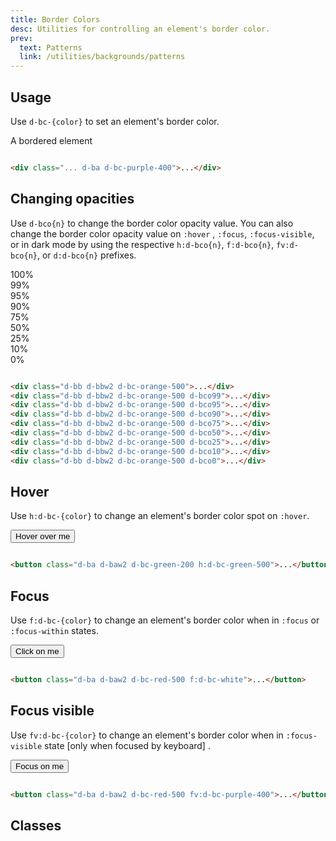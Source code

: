 ```yaml
---
title: Border Colors
desc: Utilities for controlling an element's border color.
prev:
  text: Patterns
  link: /utilities/backgrounds/patterns
---
```


## Usage

Use `d-bc-{color}` to set an element's border color.

<code-well-header class="d-d-flex d-jc-center d-fd-column d-p32 d-bgc-purple-100 d-bgo50 d-w100p d-hmn102" custom>
  <div class="d-d-flex d-ai-center d-w100p d-h64 d-py8 d-px16 d-bar8 d-ba d-bc-purple-400 d-bgc-white d-bgo50 d-fc-black-700 d-fs18">A bordered element</div>
</code-well-header>

```html

<div class="... d-ba d-bc-purple-400">...</div>
```

## Changing opacities

Use `d-bco{n}` to change the border color opacity value. You can also change the border color opacity value on `:hover`
, `:focus`, `:focus-visible`, or in dark mode by using the respective `h:d-bco{n}`, `f:d-bco{n}`, `fv:d-bco{n}`,
or `d:d-bco{n}` prefixes.

<code-well-header class="d-d-flex d-jc-center d-fd-column d-p24 d-bgc-orange-100 d-bgo50 d-w100p d-hmn102 d-stack8" custom>
  <div class="d-w100p d-p4 d-bb d-bbw2 d-bc-orange-500 d-fs14 d-fw-bold d-ff-mono">100%</div>
  <div class="d-w100p d-p4 d-bb d-bbw2 d-bc-orange-500 d-bco99 d-fs14 d-fw-bold">99%</div>
  <div class="d-w100p d-p4 d-bb d-bbw2 d-bc-orange-500 d-bco95 d-fs14 d-fw-bold">95%</div>
  <div class="d-w100p d-p4 d-bb d-bbw2 d-bc-orange-500 d-bco90 d-fs14 d-fw-bold">90%</div>
  <div class="d-w100p d-p4 d-bb d-bbw2 d-bc-orange-500 d-bco75 d-fs14 d-fw-bold">75%</div>
  <div class="d-w100p d-p4 d-bb d-bbw2 d-bc-orange-500 d-bco50 d-fs14 d-fw-bold">50%</div>
  <div class="d-w100p d-p4 d-bb d-bbw2 d-bc-orange-500 d-bco25 d-fs14 d-fw-bold">25%</div>
  <div class="d-w100p d-p4 d-bb d-bbw2 d-bc-orange-500 d-bco10 d-fs14 d-fw-bold">10%</div>
  <div class="d-w100p d-p4 d-bb d-bbw2 d-bc-orange-500 d-bco0 d-fs14 d-fw-bold">0%</div>
</code-well-header>

```html

<div class="d-bb d-bbw2 d-bc-orange-500">...</div>
<div class="d-bb d-bbw2 d-bc-orange-500 d-bco99">...</div>
<div class="d-bb d-bbw2 d-bc-orange-500 d-bco95">...</div>
<div class="d-bb d-bbw2 d-bc-orange-500 d-bco90">...</div>
<div class="d-bb d-bbw2 d-bc-orange-500 d-bco75">...</div>
<div class="d-bb d-bbw2 d-bc-orange-500 d-bco50">...</div>
<div class="d-bb d-bbw2 d-bc-orange-500 d-bco25">...</div>
<div class="d-bb d-bbw2 d-bc-orange-500 d-bco10">...</div>
<div class="d-bb d-bbw2 d-bc-orange-500 d-bco0">...</div>
```

## Hover

Use `h:d-bc-{color}` to change an element's border color spot on `:hover`.

<code-well-header class="d-fl-center d-p24 d-bgc-green-100 d-bgo50 d-w100p d-hmn102" custom>
  <button class="d-p16 d-bar4 d-fs18 d-fc-green-600 d-ba d-baw2 d-bc-green-200 h:d-bc-green-500 d-bgc-green-100">Hover over me</button>
</code-well-header>

```html

<button class="d-ba d-baw2 d-bc-green-200 h:d-bc-green-500">...</button>
```

## Focus

Use `f:d-bc-{color}` to change an element's border color when in `:focus` or `:focus-within` states.

<code-well-header class="d-fl-center d-p24 d-bgc-red-100 d-bgo50 d-w100p d-hmn102" custom>
  <button class="d-p16 d-bar4 d-fs18 d-fc-white d-bgc-red-400 d-ba d-baw2 d-bc-red-500 f:d-bc-purple-400">Click on me</button>
</code-well-header>

```html

<button class="d-ba d-baw2 d-bc-red-500 f:d-bc-white">...</button>
```

## Focus visible

Use `fv:d-bc-{color}` to change an element's border color when in `:focus-visible` state [only when focused by keyboard]
.

<code-well-header class="d-fl-center d-p24 d-bgc-red-100 d-bgo50 d-w100p d-hmn102" custom>
  <button class="d-p16 d-bar4 d-fs18 d-fc-white d-bgc-red-400 d-ba d-baw2 d-bc-red-500 fv:d-bc-purple-400">Focus on me</button>
</code-well-header>

```html

<button class="d-ba d-baw2 d-bc-red-500 fv:d-bc-purple-400">...</button>
```

<script setup>
  import colors from '@data/colors.json';
</script>

## Classes

<div class="d-h464 d-of-y-scroll d-bb d-bc-black-200">
  <utility-class-table>
    <template #content>
      <tbody>
          <tr>
              <th scope="row" class="d-ff-mono d-fc-purple d-fw-normal d-fs12">.d-bc-transparent</th>
              <td>
                  <div class="d-d-flex d-jc-space-between d-ai-center">
                      <div class="d-fl-grow1 d-ff-mono d-fc-orange d-fs12">
                          border-color: transparent !important;
                      </div>
                      <div class="d-fl-shrink0 d-m4 d-ml16 d-h32 d-w32 d-bar4 d-bc-transparent d-ba"></div>
                  </div>
              </td>
          </tr>
          <tr>
              <th scope="row" class="d-ff-mono d-fc-purple d-fw-normal d-fs12">.d-bc-unset</th>
              <td>
                  <div class="d-d-flex d-jc-space-between d-ai-center">
                      <div class="d-fl-grow1 d-ff-mono d-fc-orange d-fs12">
                          border-color: unset !important;
                      </div>
                      <div class="d-fl-shrink0 d-m4 d-ml16 d-h32 d-w32 d-bar4 d-bc-unset d-ba"></div>
                  </div>
              </td>
          </tr>
          <tr>
              <th scope="row" class="d-ff-mono d-fc-purple d-fw-normal d-fs12">.d-bc-white</th>
              <td>
                  <div class="d-d-flex d-jc-space-between d-ai-center">
                      <div class="d-fl-grow1 d-ff-mono d-fc-orange d-fs12">
                          --bco: 100%;<br/>
                          border-color: hsla(var(--white-h) var(--white-s) var(--white-l) / var(--bco)) !important;
                      </div>
                      <div class="d-fl-shrink0 d-d-flex d-m4 d-p4 d-ml16 d-h32 d-w32 d-bar4 d-bgc-black-700"><div class="d-w100p d-h100p d-bc-white d-ba d-bar4"></div></div>
                  </div>
              </td>
          </tr>
      </tbody>
      <tbody v-for="{color: c, stops} in colors">
          <tr v-for="{ stop, copy } in stops">
              <th scope="row" class="d-ff-mono d-fc-purple d-fw-normal d-fs12">.d-bc-{{ c }}-{{ stop }}</th>
              <td>
                  <div class="d-d-flex d-jc-space-between d-ai-center">
                      <div class="d-fl-grow1 d-ff-mono d-fc-orange d-fs12">
                          --bco: 100%;<br/>
                          border-color: hsla(var(--{{ c }}-{{ stop }}-h) var(--{{ c }}-{{ stop }}-s) var(--{{ c }}-{{ stop }}-l) / var(--bco)) !important;
                      </div>
                      <div
                        class="d-fl-shrink0 d-m4 d-ml16 d-h32 d-w32 d-bar4 d-ba"
                        :class="`d-bc-${c}-${stop}`"
                      >
                      </div>
                  </div>
              </td>
          </tr>
      </tbody>
    </template>
  </utility-class-table>
</div>